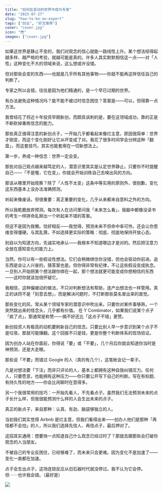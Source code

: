 ```yaml
---
title: "如何在变动的世界中成为专家"
date: "2025-07-27"
slug: "how-to-be-an-expert"
tags: ["创业", "好文推荐"]
cover: "cover.jpg"
icon: "😎"
images: ["cover.jpg"]
---
```

如果这世界是静止不变的，我们对观念的信心就能一路线性上升。某个想法经得起越多样、越严格的考验，就越可能是真的。许多人其实默默相信这一点——对「人性」这种变化不大的领域来说，这么想或许没错。



但对那些会变的东西——也就是几乎所有其他事物——你就不能再这样信任自己的判断了。



专家之所以会错，往往是因为他们精通的，是一个早已过期的世界。



有办法避免这种情况吗？能不能不被过时信念困住？答案是——可以，但得靠一点方法。



我曾经花了将近十年投资早期新创，而颇具讽刺的是，要在这领域成功，靠的正是不断砍掉重练信念的能力。



那些真正值得注意的新创点子，一开始几乎都看起来像烂主意，原因很简单：世界才刚变，而这个变化刚好让它从坏变成了对。我花了很多时间学会分辨这种「翻盘」，而这套技巧，其实也能套用在一切新想法上。



第一步，养成一种信念：世界一定会变。



那些对自己观点越来越笃定的人，潜意识里其实是认定世界静止。只要你不时提醒自己——「不是喔，它在变」，你就会开始训练自己去嗅出风的方向。



那该从哪里开始观察？除了「人性不太变」这条中等实用的原则外，很抱歉，变化这东西基本上没办法准确预测。



听起来像废话，但很重要：真正重要的变化，几乎从来都来自意料之外的方向。



所以我乾脆放弃预测。每次有人在访问里问我「未来怎么看」，我脑中都像没读书的考生一样拼命乱掰出一个听起来不错的答案。



但这不是因为我懒。恰好相反——我觉得，预测未来不但命中率可怜，还会让你思维变得僵硬。与其乱猜，不如选择更实际的策略：彻底、彻底地保持开放心态。



别自以为知道方向，先诚实地承认——我根本不知道哪边才是对的。然后把注意力全放在感知变化的能力上。



当然，你可以有一些假设性想法。它们会稍微绑住你没错，但也会驱动你前进。追东西是会让人兴奋的，猜答案也是。但你得非常有纪律，不让这些假设变成执念。
一旦别人开始把某个想法跟你绑在一起，那个想法就更可能变成你想相信的东西——这时你就该加倍怀疑它。



我相信，这种偏被动的做法，不只对判断想法有帮助，连产出想法也一样管用。真正的诀窍不是「刻意去想」，而是解决问题时，不打断那些莫名冒出来的直觉。



那些变化的风，常从某个领域专家的潜意识中吹出来。只要你对某件事够熟，一个突然跳出来的怪念头，几乎都有价值。
在 Y Combinator，如果我们说某个点子「疯了点」，那通常是称赞——搞不好还比「这点子不错」更赞。



新创投资人有极高的动机要刷新自己的信念。只要比别人早一步意识到某个点子不是垃圾，那就可能赚翻。这个回报不只是钱，更是你整个判断体系的现场验证。



因为创办人站在你面前，你得说「要」或「不要」，几个月后你就会知道你当时是神预测，还是大走眼。



那些说「不要」而错过 Google 的人（真的有几个），这笔帐会记一辈子。



凡是对想法要「下注」而非只评论的人，基本上都拥有这种自我纠错压力。任何人，只要愿意，也能拥有这种压力——你只要公开写下自己的判断。写在有标题、有持久性的地方——你会比闲聊时在意得多。



另一个我很常用的技巧：一开始先看人，不先看点子。虽然我们无法预测未来的点子长什么样，但我很能预测什么样的人会生出未来的点子。



真正的新点子，来自那种：认真、有劲、脑袋够独立的人。



当初我们其实觉得 Airbnb 是烂主意，但我们看得出来——创办人他们是那种「再怪都不会怕」的人，所以我们选择先信人、再信点子，最后押对了。



这招其实通用：想要快一点知道自己什么观念已经过时了？那就去跟那些会打破你观念的人当朋友。



不被自己的专业反困住，已经够难了，而未来只会更难。因为变化不是加速了——变化一直都在加速。



点子会生出点子，这场连锁反应从旧石器时代就没停过。我不认为它会停。
但⋯⋯也许我会错。（最好是）




![](https://prod-files-secure.s3.us-west-2.amazonaws.com/112d0858-5090-4d34-a606-b75eb8d65fd2/46476355-9cf3-4e99-9b7a-3531bc426380/1000202064.png?X-Amz-Algorithm=AWS4-HMAC-SHA256&X-Amz-Content-Sha256=UNSIGNED-PAYLOAD&X-Amz-Credential=ASIAZI2LB466RCGEXNNK%2F20251006%2Fus-west-2%2Fs3%2Faws4_request&X-Amz-Date=20251006T084134Z&X-Amz-Expires=3600&X-Amz-Security-Token=IQoJb3JpZ2luX2VjEPD%2F%2F%2F%2F%2F%2F%2F%2F%2F%2FwEaCXVzLXdlc3QtMiJGMEQCIAPYI0lJXNWNfM7JsF6B76%2BJxvd24DWzISk%2FUWQib74gAiBupK8FIZEJV%2FkPZ32AnNdBQZLdfEWw17sThED09tDaSyqIBAiJ%2F%2F%2F%2F%2F%2F%2F%2F%2F%2F8BEAAaDDYzNzQyMzE4MzgwNSIMeLcjkQp7kN2g%2FjvSKtwD2Z11pmaABzxK4BX%2F4LEcVnscDsW7J6KO27XnKRNu9zSUHnnmV5QphaN7VR7DWJ5no9EfhHRmph4pPkySknVZXxvaqP7UFw8arhhCVyx9GuvBw9D9TOnXxXprgDiU04cIVPoMzrImHXLDLvcYFp%2BVqyuDZBgd5XznwCF7srw1LFfAN%2BEtoRjVUWrY65kiTu3WqKfiLuwe81B%2BN8PzjC%2FD5q9EHDOFBnef1FGuROo90Rncg6UCL%2F3KAok1FPYT2%2BepFl%2FJN3voWFhkE3tUNYtYj0U8l%2FIR%2Fd1yRzv%2Bell0%2Bk%2BSWhDxGFtllHgUQrV1RlKstcxOZWKRa2NZXu%2BWTIyaO6OrZVWss85U9tFMWwBEx1b613kBjsoyfNPgqWm9%2BT68CoMLjMh04o%2B%2BZZumIJ0UDVKloDyKwVhVUPPm94fFHKQ5IZyPIg%2F0J%2BlBxSQOHRfPP2LYB8Ee6U%2FzWHqAaI2ah2vpVi7JVjiElgkbXBV7XLKsxfO9abKMraZX2mSjd%2BtBvVu16dzEOy05AfkbmOPFRd%2FWJWQEZOENF2NnBgD1Ff5TGHgoGDOzHGziOzdBPyFRF1rcL94QzRMBdFtCOgcny40iL2f5A9bfi9P5DYIsRwibDCohJbBNqE1nsDowx%2FCNxwY6pgFHo4dcYqk%2Fp3c2PZ8GFIURLXjgD61lYWgTGKhh10J9lo1A6M5tzk25337dglFhPKq3r6K%2FgVKIMGJehFIgN1VUWv8FEB6GjSNgJDmD7dtqo6%2FugZjs13IllFMgbiXYkd6ZTSahlFuhK4zOHWZQiK1mAytqvls9g3yaecSZWIbCpuzBFuLmKuj03Hi4i24AXrQ3i8BCIVWw7IqIuqBTtjTlNuKuMWig&X-Amz-Signature=c8b858c9e482992232bee6749be3ffd4b2916f49bad02a2228832259ba65beed&X-Amz-SignedHeaders=host&x-amz-checksum-mode=ENABLED&x-id=GetObject)

